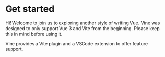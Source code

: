 # Get started

Hi! Welcome to join us to exploring another style of writing Vue. Vine was designed to only support Vue 3 and Vite from the beginning. Please keep this in mind before using it.

Vine provides a Vite plugin and a VSCode extension to offer feature support.
